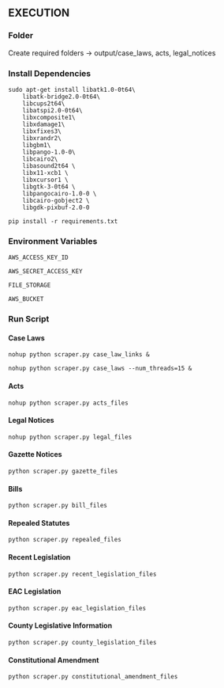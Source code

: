 ## EXECUTION

### Folder

Create required folders -> output/case_laws, acts, legal_notices

### Install Dependencies

    sudo apt-get install libatk1.0-0t64\
        libatk-bridge2.0-0t64\
        libcups2t64\
        libatspi2.0-0t64\
        libxcomposite1\
        libxdamage1\
        libxfixes3\
        libxrandr2\
        libgbm1\
        libpango-1.0-0\
        libcairo2\
        libasound2t64 \
        libx11-xcb1 \
        libxcursor1 \
        libgtk-3-0t64 \
        libpangocairo-1.0-0 \
        libcairo-gobject2 \
        libgdk-pixbuf-2.0-0

`pip install -r requirements.txt`


### Environment Variables

`AWS_ACCESS_KEY_ID`

`AWS_SECRET_ACCESS_KEY`

`FILE_STORAGE`

`AWS_BUCKET`

### Run Script

#### Case Laws

`nohup python scraper.py case_law_links &`

`nohup python scraper.py case_laws --num_threads=15 &`

#### Acts

`nohup python scraper.py acts_files`

#### Legal Notices

`nohup python scraper.py legal_files`

#### Gazette Notices

`python scraper.py gazette_files`

#### Bills

`python scraper.py bill_files`

#### Repealed Statutes

`python scraper.py repealed_files`

#### Recent Legislation

`python scraper.py recent_legislation_files`

#### EAC Legislation

`python scraper.py eac_legislation_files`

#### County Legislative Information

`python scraper.py county_legislation_files`

#### Constitutional Amendment

`python scraper.py constitutional_amendment_files`


